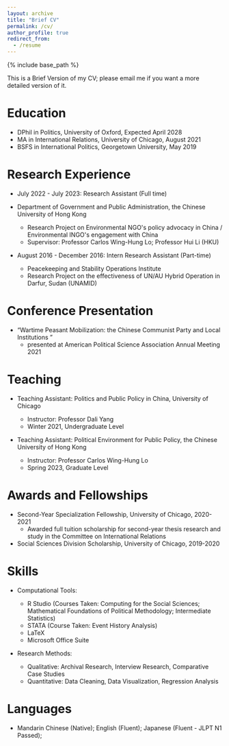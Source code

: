 ```yaml
---
layout: archive
title: "Brief CV"
permalink: /cv/
author_profile: true
redirect_from:
  - /resume
---
```


{% include base_path %}

This is a Brief Version of my CV; please email me if you want a more detailed version of it.

Education
======
* DPhil in Politics, University of Oxford, Expected April 2028
* MA in International Relations, University of Chicago, August 2021
* BSFS in International Politics, Georgetown University, May 2019
  
Research Experience
======
* July 2022 - July 2023: Research Assistant (Full time) 
* Department of Government and Public Administration, the Chinese University of Hong Kong
  * Research Project on Environmental NGO's policy advocacy in China / Environmental INGO's engagement with China
  * Supervisor: Professor Carlos Wing-Hung Lo; Professor Hui Li (HKU)

* August 2016 - December 2016: Intern Research Assistant (Part-time)
  * Peacekeeping and Stability Operations Institute
  * Research Project on the effectiveness of UN/AU Hybrid Operation in Darfur, Sudan (UNAMID)

Conference Presentation
======
* “Wartime Peasant Mobilization: the Chinese Communist Party and Local Institutions ”
  * presented at American Political Science Association Annual Meeting 2021
  
Teaching
======
* Teaching Assistant: Politics and Public Policy in China, University of Chicago
  * Instructor: Professor Dali Yang
  * Winter 2021, Undergraduate Level
    
* Teaching Assistant: Political Environment for Public Policy, the Chinese University of Hong Kong
  * Instructor: Professor Carlos Wing-Hung Lo
  * Spring 2023, Graduate Level
 
Awards and Fellowships
======
* Second-Year Specialization Fellowship, University of Chicago, 2020-2021
  * Awarded full tuition scholarship for second-year thesis research and study in the Committee on International Relations
* Social Sciences Division Scholarship, University of Chicago, 2019-2020
  
Skills
======
* Computational Tools:
  * R Studio (Courses Taken: Computing for the Social Sciences; Mathematical Foundations of Political Methodology; Intermediate Statistics)
  * STATA (Course Taken: Event History Analysis)
  * LaTeX
  * Microsoft Office Suite
    
* Research Methods:
  * Qualitative: Archival Research, Interview Research, Comparative Case Studies
  * Quantitative: Data Cleaning, Data Visualization, Regression Analysis
  
Languages
======
* Mandarin Chinese (Native); English (Fluent); Japanese (Fluent - JLPT N1 Passed);
